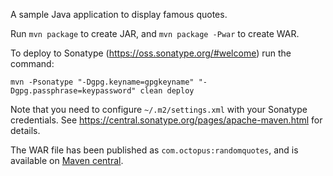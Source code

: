 A sample Java application to display famous quotes.

Run `mvn package` to create JAR, and `mvn package -Pwar` to create WAR.

To deploy to Sonatype (https://oss.sonatype.org/#welcome) run the command:

```
mvn -Psonatype "-Dgpg.keyname=gpgkeyname" "-Dgpg.passphrase=keypassword" clean deploy
```

Note that you need to configure `~/.m2/settings.xml` with your Sonatype credentials. 
See https://central.sonatype.org/pages/apache-maven.html for details.

The WAR file has been published as `com.octopus:randomquotes`, and is available on
[Maven central](https://repo1.maven.org/maven2/com/octopus/randomquotes/).